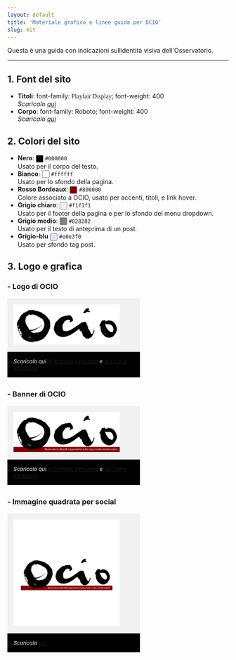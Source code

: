 ```yaml
---
layout: default
title: 'Materiale grafico e linee guida per OCIO'
slug: kit
---
```

Questa è una guida con indicazioni sullidentità visiva dell'Osservatorio.

---- 

## 1. Font del sito

- **Titoli**: font-family: <span style = "font-family: Playfair Display;">Playfair Display</span>; font-weight: 400<br>*Scaricalo [qui](https://fonts.google.com/specimen/Playfair+Display)*
- **Corpo**: font-family: Roboto; font-weight: 400<br>*Scaricalo [qui](https://fonts.google.com/specimen/Roboto)*


## 2. Colori del sito

- **Nero**: <span style="width: 15px; height: 15px; margin:auto; display: inline-block; border: 1px solid gray; vertical-align: middle; border-radius: 2px; background: #000000"></span> `#000000`<br>Usato per il corpo del testo.
- **Bianco**: <span style="width: 15px; height: 15px; margin:auto; display: inline-block; border: 1px solid gray; vertical-align: middle; border-radius: 2px; background: #ffffff"></span> `#ffffff`<br>Usato per lo sfondo della pagina.
- **Rosso Bordeaux**: <span style="width: 15px; height: 15px; margin:auto; display: inline-block; border: 1px solid gray; vertical-align: middle; border-radius: 2px; background: #800000"></span> `#800000`<br>Colore associato a OCIO, usato per accenti, titoli, e link hover.
- **Grigio chiaro**: <span style="width: 15px; height: 15px; margin:auto; display: inline-block; border: 1px solid gray; vertical-align: middle; border-radius: 2px; background: #f1f1f1"></span> `#f1f1f1`<br>Usato per il footer della pagina e per lo sfondo del menu dropdown.
- **Grigio medio**: <span style="width: 15px; height: 15px; margin:auto; display: inline-block; border: 1px solid gray; vertical-align: middle; border-radius: 2px; background: #828282"></span> `#828282`<br>Usato per il testo di anteprima di un post.
- **Grigio-blu** <span style="width: 15px; height: 15px; margin:auto; display: inline-block; border: 1px solid gray; vertical-align: middle; border-radius: 2px; background: #E0E3F0"></span> `#e0e3f0`<br>Usato per sfondo tag post.

## 3. Logo e grafica

### - Logo di OCIO 
<div style="margin-bottom: 2em; max-width:60%; background-color:#f1f1f1">
  <img src="/img/logo.png" style="max-width:80%;padding:1em">
  <div style="background-color: black; color: white; padding: 1em;">
    <p style="color: white;margin:0; font-size:12px;"><em><i class="fa fa-caret-right" aria-hidden="true"></i> Scaricalo qui <a href="/img/logo.svg" download>in formato vettoriale</a> e <a href="/img/logo.png" download>qui come immagine</a></em></p>
 </div>
</div>   

### - Banner di OCIO   
<div style="margin-bottom: 2em; max-width:60%; background-color:#f1f1f1">
  <img src="/img/banner.png" style="max-width:80%;padding:1em">
  <div style="background-color: black; color: white; padding: 1em;">
    <p style="color: white;margin:0; font-size:12px;"><em><i class="fa fa-caret-right" aria-hidden="true"></i> Scaricalo qui <a href="/img/banner.svg" download>in formato vettoriale</a> e <a href="/img/banner.png" download>qui come immagine</a></em></p>
 </div>
</div>  

### - Immagine quadrata per social 
<div style="margin-bottom: 2em; max-width:60%; background-color:#f1f1f1">
  <img src="/img/profilo-facebook.png" style="max-width:80%;padding:1em">
  <div style="background-color: black; color: white; padding: 1em;">
    <p style="color: white;margin:0; font-size:12px;"><em><i class="fa fa-caret-right" aria-hidden="true"></i> Scaricala <a href="/img/profilo-facebook.png" download>qui</a></em></p>
 </div>
</div>   